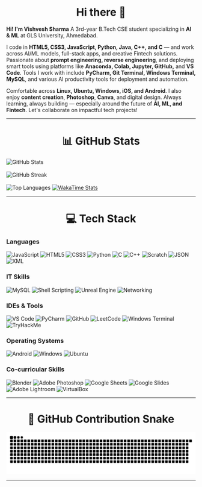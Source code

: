 <h1 align="center">Hi there 👋</h1>
<p>
  <strong>Hi! I'm Vishvesh Sharma</strong> A 3rd-year B.Tech CSE student specializing in <strong>AI & ML</strong> at GLS University, Ahmedabad.<br>

  I code in <strong>HTML5, CSS3, JavaScript, Python, Java, C++, and C</strong> — and work across AI/ML models, full-stack apps, and creative Fintech solutions.
  Passionate about <strong>prompt engineering, reverse engineering</strong>, and deploying smart tools using platforms like <strong>Anaconda, Colab, Jupyter, GitHub,</strong> and <strong>VS Code</strong>.
  Tools I work with include <strong>PyCharm, Git Terminal, Windows Terminal, MySQL</strong>, and various AI productivity tools for deployment and automation.<br>
  
  Comfortable across <strong>Linux, Ubuntu, Windows, iOS, and Android</strong>. I also enjoy <strong>content creation</strong>, <strong>Photoshop</strong>, <strong>Canva</strong>, and digital design.
  Always learning, always building — especially around the future of <strong>AI, ML, and Fintech</strong>. Let's collaborate on impactful tech projects!<br>
</p>



---

<h1 align="center">📊 GitHub Stats</h1>

<div>
  
  <img src="https://github-readme-stats.vercel.app/api?username=VishveshSharma2005&show=reviews,discussions_started,prs_merged,&show_icons=true&bg_color=0D1117&text_color=ffffff&rank_icon=github" alt="GitHub Stats" />
  <br><br>
<img src="https://github-readme-streak-stats.herokuapp.com?user=VishveshSharma2005&theme=github-dark-blue&hide_border=true" alt="GitHub Streak" />
  <br><br> 
  <img src="https://github-readme-stats.vercel.app/api/top-langs/?username=VishveshSharma2005&layout=compact&bg_color=0D1117&text_color=ffffff&langs_count=10" alt="Top Languages" />
  <a href="https://github.com/anuraghazra/github-readme-stats">
      <img src="https://github-readme-stats.vercel.app/api/wakatime?username=error_raga_008&bg_color=0D1117&text_color=ffffff&layout=compact" alt="WakaTime Stats" />
    </a>

</div>

---

<h1 align="center">💻 Tech Stack</h1>

<h3 align="left">Languages</h3>
<div align="left">
  <img src="https://img.shields.io/badge/JavaScript-F7DF1E?style=for-the-badge&logo=javascript&logoColor=black" alt="JavaScript" />
  <img src="https://img.shields.io/badge/HTML5-E34F26?style=for-the-badge&logo=html5&logoColor=white" alt="HTML5" />
  <img src="https://img.shields.io/badge/CSS3-1572B6?style=for-the-badge&logo=css3&logoColor=white" alt="CSS3" />
  <img src="https://img.shields.io/badge/Python-3776AB?style=for-the-badge&logo=python&logoColor=white" alt="Python" />
  <img src="https://img.shields.io/badge/C-A8B9CC?style=for-the-badge&logo=c&logoColor=white" alt="C" />
  <img src="https://img.shields.io/badge/C++-00599C?style=for-the-badge&logo=cplusplus&logoColor=white" alt="C++" />
  <img src="https://img.shields.io/badge/Scratch-4D97FF?style=for-the-badge&logo=scratch&logoColor=white" alt="Scratch" />
  <img src="https://img.shields.io/badge/JSON-000000?style=for-the-badge&logo=json&logoColor=white" alt="JSON" />
  <img src="https://img.shields.io/badge/XML-FF6600?style=for-the-badge&logo=xml&logoColor=white" alt="XML" />
</div>

<h3 align="left">IT Skills</h3>
<div align="left">
  <img src="https://img.shields.io/badge/MySQL-4479A1?style=for-the-badge&logo=mysql&logoColor=white" alt="MySQL" />
  <img src="https://img.shields.io/badge/Shell_Scripting-4EAA25?style=for-the-badge&logo=gnu-bash&logoColor=white" alt="Shell Scripting" />
  <img src="https://img.shields.io/badge/Unreal%20Engine-0E1128?style=for-the-badge&logo=unreal-engine&logoColor=white" alt="Unreal Engine" />
  <img src="https://img.shields.io/badge/Networking-0078D7?style=for-the-badge&logo=network&logoColor=white" alt="Networking" />
</div>

<h3 align="left">IDEs & Tools</h3>
<div align="left">
  <img src="https://img.shields.io/badge/VS%20Code-007ACC?style=for-the-badge&logo=visual-studio-code&logoColor=white" alt="VS Code" />
  <img src="https://img.shields.io/badge/PyCharm-000000.svg?&style=for-the-badge&logo=PyCharm&logoColor=white" alt="PyCharm" />
  <img src="https://img.shields.io/badge/GitHub-181717?style=for-the-badge&logo=github&logoColor=white" alt="GitHub" />
  <img src="https://img.shields.io/badge/LeetCode-FFA116?style=for-the-badge&logo=leetcode&logoColor=white" alt="LeetCode" />
  <img src="https://img.shields.io/badge/Windows%20Terminal-4D4D4D?style=for-the-badge&logo=windows-terminal&logoColor=white" alt="Windows Terminal" />
  <img src="https://img.shields.io/badge/TryHackMe-2E2E2E?style=for-the-badge&logo=tryhackme&logoColor=white" alt="TryHackMe" />
</div>

<h3 align="left">Operating Systems</h3>
<div align="left">
  <img src="https://img.shields.io/badge/Android-3DDC84?style=for-the-badge&logo=android&logoColor=white" alt="Android" />
  <img src="https://img.shields.io/badge/Windows-0078D6?style=for-the-badge&logo=windows&logoColor=white" alt="Windows" />
  <img src="https://img.shields.io/badge/Ubuntu-E95420?style=for-the-badge&logo=ubuntu&logoColor=white" alt="Ubuntu" />
</div>

<h3 align="left">Co-curricular Skills</h3>
<div align="left">
  <img src="https://img.shields.io/badge/Blender-F5792A?style=for-the-badge&logo=blender&logoColor=white" alt="Blender" />
  <img src="https://img.shields.io/badge/Adobe%20Photoshop-31A8FF?style=for-the-badge&logo=Adobe%20Photoshop&logoColor=black" alt="Adobe Photoshop" />
  <img src="https://img.shields.io/badge/Google%20Sheets-0F9D58?style=for-the-badge&logo=google-sheets&logoColor=white" alt="Google Sheets" />
  <img src="https://img.shields.io/badge/Google%20Slides-F4B400?style=for-the-badge&logo=google-slides&logoColor=white" alt="Google Slides" />
  <img src="https://img.shields.io/badge/Adobe%20Lightroom-31A8FF?style=for-the-badge&logo=Adobe%20Lightroom&logoColor=white" alt="Adobe Lightroom" />
  <img src="https://img.shields.io/badge/VirtualBox-183A61?style=for-the-badge&logo=virtualbox&logoColor=white" alt="VirtualBox" />
</div>

---

<h1 align="center">🐍 GitHub Contribution Snake</h1>

<div align="center">
  
  ![GitHub Snake dark](https://github.com/ankitpathak62/ankitpathak62/blob/output/github-snake-dark.svg)
  
</div>


---

<!---
VishveshSharma2005/VishveshSharma2005 is a ✨ special ✨ repository because its `README.md` (this file) appears on your GitHub profile.
You can click the Preview link to take a look at your changes.
--->
